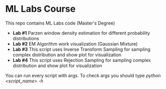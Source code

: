 # ML Labs Course
This repo contains ML Labs code (Master's Degree)

* **Lab #1** Parzen window density estimation for different probability distributions
* **Lab #2** EM Algorithm work visualization (Gaussian Mixture) 
* **Lab #3** This script uses Inverse Transform Sampling for sampling complex distribution and show plot for visualization
* **Lab #4** This script uses Rejection Sampling for sampling complex distribution and show plot for visualization

You can run every script with args. To check args you should type *python <script_name> -h*
